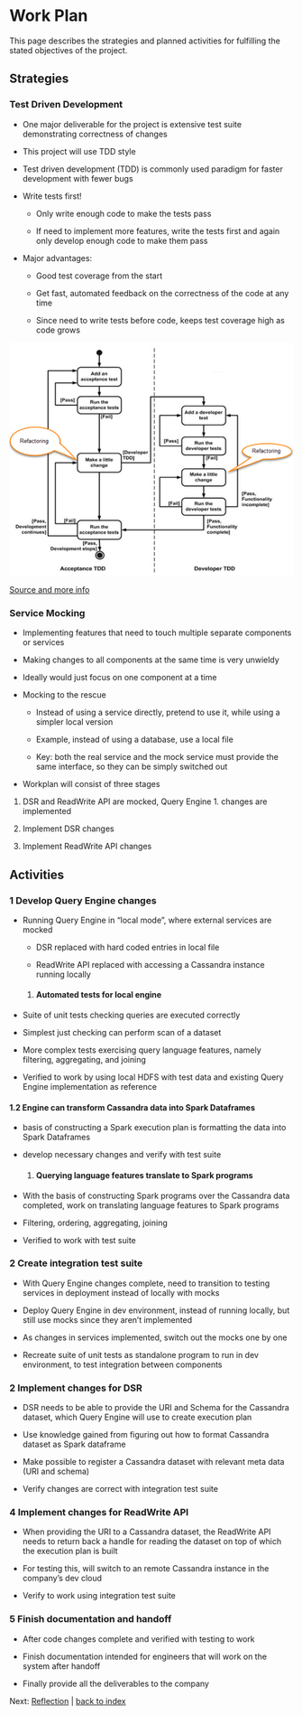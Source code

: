 Work Plan
=========

This page describes the strategies and planned activities for fulfilling the stated objectives of the project.

Strategies
----------

### Test Driven Development

-   One major deliverable for the project is extensive test suite demonstrating correctness of changes

-   This project will use TDD style

-   Test driven development (TDD) is commonly used paradigm for faster development with fewer bugs

-   Write tests first!

    -   Only write enough code to make the tests pass

    -   If need to implement more features, write the tests first and again only develop enough code to make them pass

-   Major advantages:

    -   Good test coverage from the start

    -   Get fast, automated feedback on the correctness of the code at any time

    -   Since need to write tests before code, keeps test coverage high as code grows

<img src="images/tdd.png" alt="diagram of TDD workflow">

[Source and more info](https://www.guru99.com/test-driven-development.html)

### Service Mocking

-   Implementing features that need to touch multiple separate components or services

-   Making changes to all components at the same time is very unwieldy

-   Ideally would just focus on one component at a time

-   Mocking to the rescue

    -   Instead of using a service directly, pretend to use it, while using a simpler local version

    -   Example, instead of using a database, use a local file

    -   Key: both the real service and the mock service must provide the same interface, so they can be simply switched out

-   Workplan will consist of three stages

1.  DSR and ReadWrite API are mocked, Query Engine 1. changes are implemented

2.  Implement DSR changes

3.  Implement ReadWrite API changes

Activities 
-----------

### 1 Develop Query Engine changes

-   Running Query Engine in “local mode”, where external services are mocked

    -   DSR replaced with hard coded entries in local file

    -   ReadWrite API replaced with accessing a Cassandra instance running locally

    1.  #### Automated tests for local engine

-   Suite of unit tests checking queries are executed correctly

-   Simplest just checking can perform scan of a dataset

-   More complex tests exercising query language features, namely filtering, aggregating, and joining

-   Verified to work by using local HDFS with test data and existing Query Engine implementation as reference

#### 1.2 Engine can transform Cassandra data into Spark Dataframes

-   basis of constructing a Spark execution plan is formatting the data into Spark Dataframes

-   develop necessary changes and verify with test suite

    1.  #### Querying language features translate to Spark programs

-   With the basis of constructing Spark programs over the Cassandra data completed, work on translating language features to Spark programs

-   Filtering, ordering, aggregating, joining

-   Verified to work with test suite

### 2 Create integration test suite

-   With Query Engine changes complete, need to transition to testing services in deployment instead of locally with mocks

-   Deploy Query Engine in dev environment, instead of running locally, but still use mocks since they aren’t implemented

-   As changes in services implemented, switch out the mocks one by one

-   Recreate suite of unit tests as standalone program to run in dev environment, to test integration between components

### 2 Implement changes for DSR

-   DSR needs to be able to provide the URI and Schema for the Cassandra dataset, which Query Engine will use to create execution plan

-   Use knowledge gained from figuring out how to format Cassandra dataset as Spark dataframe

-   Make possible to register a Cassandra dataset with relevant meta data (URI and schema)

-   Verify changes are correct with integration test suite

### 4 Implement changes for ReadWrite API

-   When providing the URI to a Cassandra dataset, the ReadWrite API needs to return back a handle for reading the dataset on top of which the execution plan is built

-   For testing this, will switch to an remote Cassandra instance in the company’s dev cloud

-   Verify to work using integration test suite

### 5 Finish documentation and handoff

-   After code changes complete and verified with testing to work

-   Finish documentation intended for engineers that will work on the system after handoff

-   Finally provide all the deliverables to the company

Next: [Reflection](reflection) \| [back to index](index)
